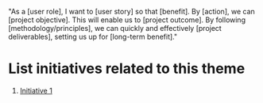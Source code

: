 "As a [user role], I want to [user story] so that [benefit]. By [action], we can [project objective]. This will enable us to [project outcome]. By following [methodology/principles], we can quickly and effectively [project deliverables], setting us up for [long-term benefit]."

# List initiatives related to this theme

1. [Initiative 1](documentation/templates/theme/initiatives/initiative_1.md)
